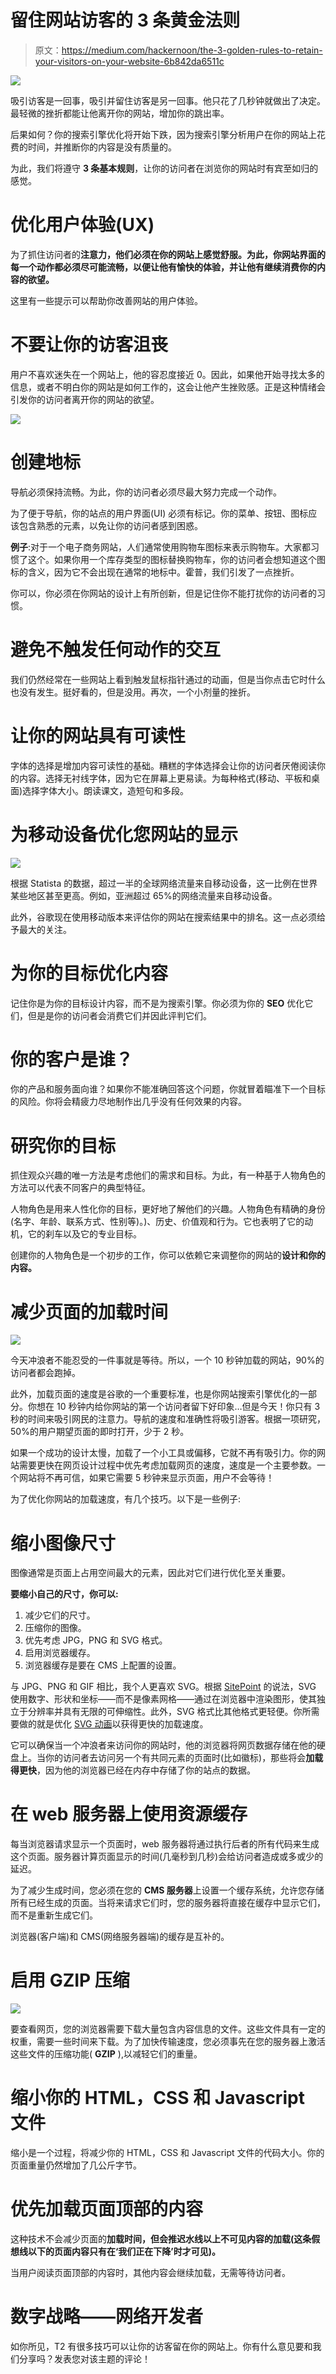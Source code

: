 # 留住网站访客的 3 条黄金法则

> 原文：<https://medium.com/hackernoon/the-3-golden-rules-to-retain-your-visitors-on-your-website-6b842da6511c>

![](img/6f3c36100d7df468cdc78c9d4d364b6b.png)

吸引访客是一回事，吸引并留住访客是另一回事。他只花了几秒钟就做出了决定。最轻微的挫折都能让他离开你的网站，增加你的跳出率。

后果如何？你的搜索引擎优化将开始下跌，因为搜索引擎分析用户在你的网站上花费的时间，并推断你的内容是没有质量的。

为此，我们将遵守 **3 条基本规则**，让你的访问者在浏览你的网站时有宾至如归的感觉。

# 优化用户体验(UX)

为了抓住访问者的**注意力，他们必须在你的网站上感觉舒服。为此，你网站界面的每一个动作都必须尽可能流畅，以便让他有愉快的体验，并让他有继续消费你的内容的欲望。**

这里有一些提示可以帮助你改善网站的用户体验。

# 不要让你的访客沮丧

用户不喜欢迷失在一个网站上，他的容忍度接近 0。因此，如果他开始寻找太多的信息，或者不明白你的网站是如何工作的，这会让他产生挫败感。正是这种情绪会引发你的访问者离开你的网站的欲望。

![](img/58e4052baeecadc02d412a9026200e26.png)

# 创建地标

导航必须保持流畅。为此，你的访问者必须尽最大努力完成一个动作。

为了便于导航，你的站点的用户界面(UI) 必须有标记。你的菜单、按钮、图标应该包含熟悉的元素，以免让你的访问者感到困惑。

**例子**:对于一个电子商务网站，人们通常使用购物车图标来表示购物车。大家都习惯了这个。如果你用一个库存类型的图标替换购物车，你的访问者会想知道这个图标的含义，因为它不会出现在通常的地标中。霍普，我们引发了一点挫折。

你可以，你必须在你网站的设计上有所创新，但是记住你不能打扰你的访问者的习惯。

# 避免不触发任何动作的交互

我们仍然经常在一些网站上看到触发鼠标指针通过的动画，但是当你点击它时什么也没有发生。挺好看的，但是没用。再次，一个小剂量的挫折。

# 让你的网站具有可读性

字体的选择是增加内容可读性的基础。糟糕的字体选择会让你的访问者厌倦阅读你的内容。选择无衬线字体，因为它在屏幕上更易读。为每种格式(移动、平板和桌面)选择字体大小。朗读课文，造短句和多段。

# 为移动设备优化您网站的显示

![](img/a153985fb34540fb55e5a110f84e2acd.png)

根据 Statista 的数据，超过一半的全球网络流量来自移动设备，这一比例在世界某些地区甚至更高。例如，亚洲超过 65%的网络流量来自移动设备。

此外，谷歌现在使用移动版本来评估你的网站在搜索结果中的排名。这一点必须给予最大的关注。

# 为你的目标优化内容

记住你是为你的目标设计内容，而不是为搜索引擎。你必须为你的 **SEO** 优化它们，但是是你的访问者会消费它们并因此评判它们。

# 你的客户是谁？

你的产品和服务面向谁？如果你不能准确回答这个问题，你就冒着瞄准下一个目标的风险。你将会精疲力尽地制作出几乎没有任何效果的内容。

# 研究你的目标

抓住观众兴趣的唯一方法是考虑他们的需求和目标。为此，有一种基于人物角色的方法可以代表不同客户的典型特征。

人物角色是用来人性化你的目标，更好地了解他们的兴趣。人物角色有精确的身份(名字、年龄、联系方式、性别等)。)、历史、价值观和行为。它也表明了它的动机，它的刹车以及它的专业目标。

创建你的人物角色是一个初步的工作，你可以依赖它来调整你的网站的**设计和你的内容。**

# 减少页面的加载时间

![](img/1f2fb903a3f774a7675314aa576523af.png)

今天冲浪者不能忍受的一件事就是等待。所以，一个 10 秒钟加载的网站，90%的访问者都会跑掉。

此外，加载页面的速度是谷歌的一个重要标准，也是你网站搜索引擎优化的一部分。你想在 10 秒钟内给你网站的第一个访问者留下好印象…但是今天！你只有 3 秒的时间来吸引网民的注意力。导航的速度和准确性将吸引游客。根据一项研究，50%的用户期望页面的即时打开，少于 2 秒。

如果一个成功的设计太慢，加载了一个小工具或偏移，它就不再有吸引力。你的网站需要更快在网页设计过程中优先考虑加载网页的速度，速度是一个主要参数。一个网站将不再可信，如果它需要 5 秒钟来显示页面，用户不会等待！

为了优化你网站的加载速度，有几个技巧。以下是一些例子:

# 缩小图像尺寸

图像通常是页面上占用空间最大的元素，因此对它们进行优化至关重要。

**要缩小自己的尺寸，你可以:**

1.  减少它们的尺寸。
2.  压缩你的图像。
3.  优先考虑 JPG，PNG 和 SVG 格式。
4.  启用浏览器缓存。
5.  浏览器缓存是要在 CMS 上配置的设置。

与 JPG、PNG 和 GIF 相比，我个人更喜欢 SVG。根据 [SitePoint](https://www.sitepoint.com/svg-101-what-is-svg/) 的说法，SVG 使用数字、形状和坐标——而不是像素网格——通过在浏览器中渲染图形，使其独立于分辨率并具有无限的可伸缩性。此外，SVG 格式比其他格式更轻便。你所需要做的就是优化 [SVG 动画](https://www.svgator.com)以获得更快的加载速度。

它可以确保当一个冲浪者来访问你的网站时，他的浏览器将网页数据存储在他的硬盘上。当你的访问者去访问另一个有共同元素的页面时(比如徽标)，那些将会**加载得更快**，因为他的浏览器已经在内存中存储了你的站点的数据。

# 在 web 服务器上使用资源缓存

每当浏览器请求显示一个页面时，web 服务器将通过执行后者的所有代码来生成这个页面。服务器计算页面显示的时间(几毫秒到几秒)会给访问者造成或多或少的延迟。

为了减少生成时间，您必须在您的 **CMS 服务器**上设置一个缓存系统，允许您存储所有已经生成的页面。当将来请求它们时，您的服务器将直接在缓存中显示它们，而不是重新生成它们。

浏览器(客户端)和 CMS(网络服务器端)的缓存是互补的。

# 启用 GZIP 压缩

![](img/d197680b7490bb99dd751f704c59a58d.png)

要查看网页，您的浏览器需要下载大量包含内容信息的文件。这些文件具有一定的权重，需要一些时间来下载。为了加快传输速度，您必须事先在您的服务器上激活这些文件的压缩功能( **GZIP** ),以减轻它们的重量。

# 缩小你的 HTML，CSS 和 Javascript 文件

缩小是一个过程，将减少你的 HTML，CSS 和 Javascript 文件的代码大小。你的页面重量仍然增加了几公斤字节。

# 优先加载页面顶部的内容

这种技术不会减少页面的**加载时间，但会推迟水线以上不可见内容的加载(这条假想线以下的页面内容只有在‘我们正在下降’时才可见)。**

当用户阅读页面顶部的内容时，其他内容会继续加载，无需等待访问者。

# 数字战略——网络开发者

如你所见，T2 有很多技巧可以让你的访客留在你的网站上。你有什么意见要和我们分享吗？发表您对该主题的评论！